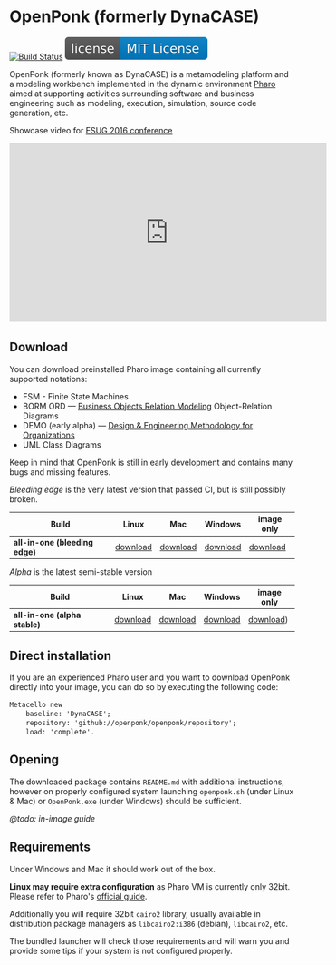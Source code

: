 # OpenPonk (formerly DynaCASE)

[![Build Status](https://travis-ci.org/OpenPonk/openponk.svg?branch=master)](https://travis-ci.org/OpenPonk/openponk) ![](license.svg)

OpenPonk (formerly known as DynaCASE) is a metamodeling platform and a modeling workbench implemented in the dynamic environment [Pharo](https://pharo.org) aimed at supporting activities surrounding software and business engineering such as modeling, execution, simulation, source code generation, etc.

Showcase video for [ESUG 2016 conference](http://esug.org/wiki/pier/About)

<iframe width="560" height="315" src="https://www.youtube.com/embed/_gQgXdJyr-0" frameborder="0" allowfullscreen></iframe>

## Download

You can download preinstalled Pharo image containing all currently supported notations:

* FSM - Finite State Machines
* BORM ORD — [Business Objects Relation Modeling](http://ccmi.fit.cvut.cz/methodologies/borm/) Object-Relation Diagrams
* DEMO (early alpha) — [Design & Engineering Methodology for Organizations](http://ccmi.fit.cvut.cz/methodologies/demo/)
* UML Class Diagrams

Keep in mind that OpenPonk is still in early development and contains many bugs and missing features.

[//]: # (http://openponk.ccmi.fit.cvut.cz/builds/all-in-one/openponk-image-latest.zip)

*Bleeding edge* is the very latest version that passed CI, but is still possibly broken.

| Build | Linux <i class="fa fa-linux"></i> | Mac <i class="fa fa-apple"></i> | Windows <i class="fa fa-windows"></i> | image only <i class="fa fa-code"></i> |
| -- | -- | -- | -- | -- |
| **all-in-one (bleeding edge)** | <a href="http://openponk.ccmi.fit.cvut.cz/builds/all-in-one/openponk-linux-bleedingEdge.zip" onclick="ga('send', 'event', 'Downloads', 'download', 'linux-bleedingEdge')">download</a> | <a href="http://openponk.ccmi.fit.cvut.cz/builds/all-in-one/openponk-mac-bleedingEdge.zip" onclick="ga('send', 'event', 'Downloads', 'download', 'mac-bleedingEdge')">download</a> | <a href="http://openponk.ccmi.fit.cvut.cz/builds/all-in-one/openponk-win-bleedingEdge.zip" onclick="ga('send', 'event', 'Downloads', 'download', 'win-bleedingEdge')">download</a> | <a href="http://openponk.ccmi.fit.cvut.cz/builds/all-in-one/openponk-image-bleedingEdge.zip" onclick="ga('send', 'event', 'Downloads', 'download', 'image-bleedingEdge')">download</a> |

*Alpha* is the latest semi-stable version

| Build | Linux <i class="fa fa-linux"></i> | Mac <i class="fa fa-apple"></i> | Windows <i class="fa fa-windows"></i> | image only <i class="fa fa-code"></i> |
| -- | -- | -- | -- | -- |
| **all-in-one (alpha stable)** | <a href="http://openponk.ccmi.fit.cvut.cz/builds/all-in-one/openponk-linux-latest.zip" onclick="ga('send', 'event', 'Downloads', 'download', 'linux-latest')">download</a> | <a href="http://openponk.ccmi.fit.cvut.cz/builds/all-in-one/openponk-mac-latest.zip" onclick="ga('send', 'event', 'Downloads', 'download', 'mac-latest')">download</a> | <a href="http://openponk.ccmi.fit.cvut.cz/builds/all-in-one/openponk-win-latest.zip" onclick="ga('send', 'event', 'Downloads', 'download', 'win-latest')">download</a> | <a href="http://openponk.ccmi.fit.cvut.cz/builds/all-in-one/openponk-image-latest.zip" onclick="ga('send', 'event', 'Downloads', 'download', 'image-latest')">download</a>) |



## Direct installation

If you are an experienced Pharo user and you want to download OpenPonk directly into your image, you can do so by executing the following code:

```smalltalk
Metacello new
	baseline: 'DynaCASE';
	repository: 'github://openponk/openponk/repository';
	load: 'complete'.
```

## Opening

The downloaded package contains `README.md` with additional instructions, however on properly configured system launching `openponk.sh` (under Linux & Mac) or `OpenPonk.exe` (under Windows) should be sufficient.

*@todo: in-image guide*

## Requirements

Under Windows and Mac it should work out of the box.

**Linux may require extra configuration** as Pharo VM is currently only 32bit. Please refer to Pharo's [official guide](http://pharo.org/gnu-linux-installation).

Additionally you will require 32bit `cairo2` library, usually available in distribution package managers as `libcairo2:i386` (debian), `libcairo2`, etc.

The bundled launcher will check those requirements and will warn you and provide some tips if your system is not configured properly.
